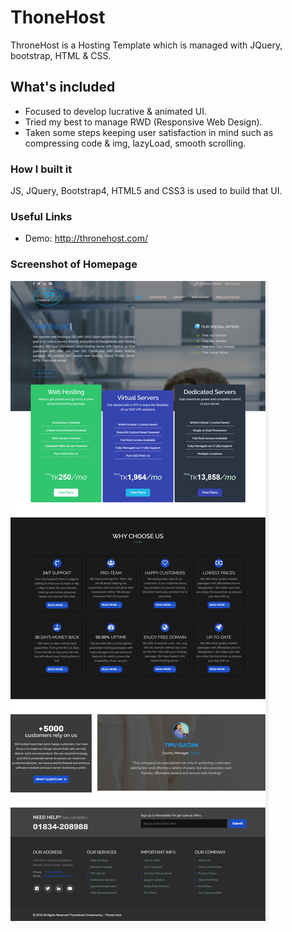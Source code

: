 # ThoneHost

ThroneHost is a Hosting Template which is managed with JQuery, bootstrap, HTML & CSS.

## What's included
 - Focused to develop lucrative & animated UI.
 - Tried my best to manage RWD (Responsive Web Design). 
 - Taken some steps keeping user satisfaction in mind such as compressing code & img, lazyLoad, smooth scrolling.

### How I built it
JS, JQuery, Bootstrap4, HTML5 and CSS3 is used to build that UI.

### Useful Links
 - Demo: http://thronehost.com/

### Screenshot of Homepage
 <img src="images/thronehost.com_.png">